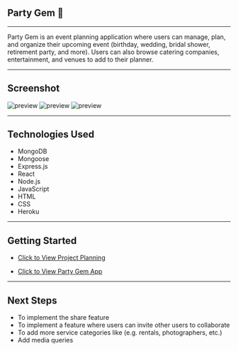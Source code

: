 ## Party Gem 💎
---

Party Gem is an event planning application where users can manage, plan, and organize their upcoming event (birthday, wedding, bridal shower, retirement party, and more). Users can also browse catering companies, entertainment, and venues to add to their planner.

---
## Screenshot
![ preview](https://i.imgur.com/ziTSNq0.png)
![ preview](https://i.imgur.com/5bLIb5d.png)
![ preview](https://i.imgur.com/xfQJ8x1.png)

---
## Technologies Used

- MongoDB
- Mongoose
- Express.js
- React
- Node.js
- JavaScript
- HTML
- CSS
- Heroku

---
## Getting Started

- [Click to View Project Planning](https://trello.com/b/stT7uw21/capstone-project-mern-stack-party-gem)

- [Click to View Party Gem App]()

---
## Next Steps

- To implement the share feature
- To implement a feature where users can invite other users to collaborate
- To add more service categories like (e.g. rentals, photographers, etc.)
- Add media queries

